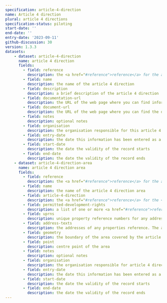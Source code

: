 ```yaml
---
specification: article-4-direction
name: Article 4 direction
plural: article 4 directions
specification-status: piloting
start-date: ''
end-date: ''
entry-date: '2023-09-11'
github-discussion: 30
version: 1.3.3
datasets:
    - dataset: article-4-direction
      name: article 4 direction
      fields:
        - field: reference
          description: the <a href="#reference">reference</a> for the article 4 direction
        - field: name
          description: the name of the article 4 direction
        - field: description
          description: a brief description of the article 4 direction
        - field: documentation-url
          description: the URL of the web page where you can find information about the article 4 direction
        - field: document-url
          description: the URL of the web page where you can find the document for the article 4 direction
        - field: notes
          description: optional notes
        - field: organisation
          description: the organisation responsible for this article 4 direction
        - field: entry-date
          description: the date this information has been entered as a record
        - field: start-date
          description: the date the validity of the record starts
        - field: end-date
          description: the date the validity of the record ends
    - dataset: article-4-direction-area
      name: article 4 direction area
      fields:
        - field: reference
          description: the <a href="#reference">reference</a> for the article 4 direction area
        - field: name
          description: the name of the article 4 direction area
        - field: article-4-direction
          description: the <a href="#reference">reference</a> for the <a href="article-4-direction-dataset">article 4 direction</a> entry
        - field: permitted-development-rights
          description: a list of one or more <a href="#reference">reference</a> values for <a href="article-4-direction-rule-dataset">permitted development right</a> entries, separated by a semi-colon ';'.
        - field: uprns
          description: unique property reference numbers for any addressable properties, separated by `;`
        - field: address-texts
          description: the addresses of any properties reference. The addresses should be written as address-text (a single line separated by commas). To write multiple address end each address with `;`
        - field: geometry
          description: the boundary of the area covered by the article 4 direction in WKT format 
        - field: point
          description: centre point of the area
        - field: notes
          description: optional notes
        - field: organisation
          description: the organisation responsible for article 4 direction area
        - field: entry-date
          description: the date this information has been entered as a record
        - field: start-date
          description: the date the validity of the record starts
        - field: end-date
          description: the date the validity of the record ends
---
```


